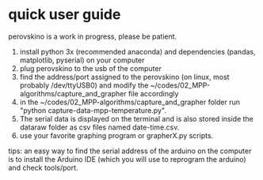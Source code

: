 # quick user guide
perovskino is a work in progress, please be patient.



1. install python 3x (recommended anaconda) and dependencies (pandas, matplotlib, pyserial) on your computer
2. plug perovskino to the usb of the computer
3. find the address/port assigned to the perovskino (on linux, most probably /dev/ttyUSB0) and modify the ~/codes/02_MPP-algorithms/capture_and_grapher file accordingly
4. in the ~/codes/02_MPP-algorithms/capture_and_grapher folder run "python capture-data-mpp-temperature.py".
5. The serial data is displayed on the terminal and is also stored inside the dataraw folder as csv files named date-time.csv.
6. use your favorite graphing program or grapherX.py scripts.  







tips: an easy way to find the serial address of the arduino on the computer is to install the Arduino IDE (which you will use to reprogram the arduino) and check tools/port.


